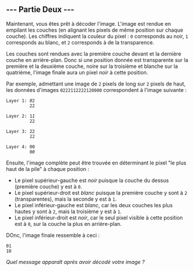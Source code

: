 ## --- Partie Deux ---

Maintenant, vous êtes prêt à décoder l'image. L'image est rendue en empilant les couches (en alignant les pixels de même position sur chaque couche). Les chiffres indiquent la couleur du pixel : `0` corresponds au noir, `1` corresponds au blanc, et `2` corresponds à de la transparence.

Les couches sont rendues avec la première couche devant et la dernière couche en arrière-plan. Donc si une position donnée est transparente sur la première et la deuxième couche, noire sur la troisième et blanche sur la quatrième, l'image finale aura un pixel *noir* à cette position.

Par exemple, admettant une image de `2` pixels de long sur `2` pixels de haut, les données d'images `0222112222120000` correspondent à l'image suivante :

<pre><code>Layer 1: <em>0</em>2
         22

Layer 2: 1<em>1</em>
         22

Layer 3: 22
         <em>1</em>2

Layer 4: 00
         0<em>0</em>
</code></pre>

Ensuite, l'image complète peut être trouvée en déterminant le pixel "le plus haut de la pile" à chaque position :

- Le pixel supérieur-gauche est *noir* puisque la couche du dessus (première couche) y est à `0`.
- Le pixel supérieur-droit est *blanc* puisque la première couche y sont à `2` (transparentes), mais la seconde y est à `1`.
- Le pixel inférieur-gauche est *blanc*, car les deux couches les plus hautes y sont à `2`, mais la troisième y est à `1`.
- Le pixel inférieur-droit est *noir*, car le seul pixel visible à cette position est à `0`, sur la couche la plus en arrière-plan.

DOnc, l'image finale ressemble à ceci :

```
01
10
```

*Quel message apparaît après avoir décodé votre image ?*